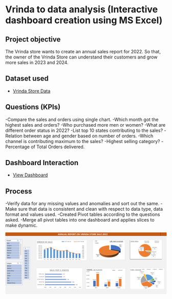 # Vrinda to data analysis (Interactive dashboard creation using MS Excel)

## Project objective
The Vrinda store wants to create an annual sales report for 2022. So that, the owner of the Vrinda Store can understand their customers and grow more sales in 2023 and 2024.

## Dataset used
- <a href="https://github.com/peacerach/Data-Analysis-Dashboard-/blob/main/Vrinda%20Store%20Data%20Analysis%20-Raw%20data.xlsx">Vrinda Store Data</a>

## Questions (KPIs) 
-Compare the sales and orders using single chart. 
-Which month got the highest sales and orders? 
-Who purchased more men or women? 
-What are different order status in 2022? 
-List top 10 states contributing to the sales? 
-Relation between age and gender based on number of orders. 
-Which channel is contributing maximum to the sales? 
-Highest selling category? 
-Percentage of Total Orders delivered.

## Dashboard Interaction
- <a href="https://github.com/peacerach/Data-Analysis-Dashboard-/blob/main/ss%20dashboard%20of%20Vrinda%20store.png">View Dashboard</a>


## Process
-Verify data for any missing values and anomalies and sort out the same. 
-Make sure that data is consistent and clean with respect to data type, data format and values used. 
-Created Pivot tables according to the questions asked. 
-Merge all pivot tables into one dashboard and applies slices to make dynamic. 

![Screenshot(495)](https://github.com/peacerach/Data-Analysis-Dashboard-/blob/main/ss%20dashboard%20of%20Vrinda%20store.png)
